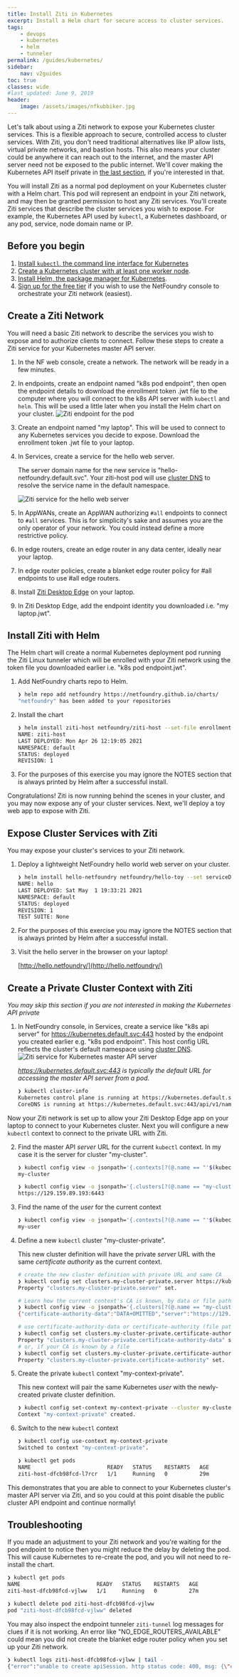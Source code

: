 ```yaml
---
title: Install Ziti in Kubernetes
excerpt: Install a Helm chart for secure access to cluster services.
tags:
    - devops
    - kubernetes
    - helm
    - tunneler
permalink: /guides/kubernetes/
sidebar:
    nav: v2guides
toc: true
classes: wide
#last_updated: June 9, 2019
header:
    image: /assets/images/nfkubbiker.jpg
---
```


Let's talk about using a Ziti network to expose your Kubernetes cluster services. This is a flexible approach to secure, controlled access to cluster services. With Ziti, you don't need traditional alternatives like IP allow lists, virtual private networks, and bastion hosts. This also means your cluster could be anywhere it can reach out to the internet, and the master API server need not be exposed to the public internet. We'll cover making the Kubernetes API itself private in [the last section](#private-kubernetes-api-with-ziti), if you're interested in that.

You will install Ziti as a normal pod deployment on your Kubernetes cluster with a Helm chart. This pod will represent an endpoint in your Ziti network, and may then be granted permission to host any Ziti services. You'll create Ziti services that describe the cluster services you wish to expose. For example, the Kubernetes API used by `kubectl`, a Kubernetes dashboard, or any pod, service, node domain name or IP.

## Before you begin

1. [Install `kubectl`, the command line interface for Kubernetes](https://kubernetes.io/docs/tasks/tools/)
2. [Create a Kubernetes cluster with at least one worker node](https://kubernetes.io/docs/tutorials/kubernetes-basics/create-cluster/).
3. [Install Helm, the package manager for Kubernetes](https://helm.sh/docs/intro/quickstart/).
4. [Sign up for the free tier](https://nfconsole.io/signup) if you wish to use the NetFoundry console to orchestrate your Ziti network (easiest).

## Create a Ziti Network

You will need a basic Ziti network to describe the services you wish to expose and to authorize clients to connect. Follow these steps to create a Ziti service for your Kubernetes master API server.

1. In the NF web console, create a network. The network will be ready in a few minutes.
2. In endpoints, create an endpoint named "k8s pod endpoint", then open the endpoint details to download the enrollment token .jwt file to the computer where you will connect to the k8s API server with `kubectl` and `helm`. This will be used a little later when you install the Helm chart on your cluster.
    ![Ziti endpoint for the pod](/assets/images/create-endpoint-apiserver.png)
3. Create an endpoint named "my laptop". This will be used to connect to any Kubernetes services you decide to expose. Download the enrollment token .jwt file to your laptop.
4. In Services, create a service for the hello web server.

    The server domain name for the new service is "hello-netfoundry.default.svc". Your ziti-host pod will use [cluster DNS](https://kubernetes.io/docs/concepts/services-networking/dns-pod-service/) to resolve the service name in the default namespace.

    ![Ziti service for the hello web server](/assets/images/create-service-hello-netfoundry.png)
5. In AppWANs, create an AppWAN authorizing `#all` endpoints to connect to `#all` services. This is for simplicity's sake and assumes you are the only operator of your network. You could instead define a more restrictive policy.
6. In edge routers, create an edge router in any data center, ideally near your laptop.
7. In edge router policies, create a blanket edge router policy for #all endpoints to use #all edge routers.
8. Install [Ziti Desktop Edge](https://netfoundry.io/resources/support/downloads/networkversion7/#zititunnelers) on your laptop.
9. In Ziti Desktop Edge, add the endpoint identity you downloaded i.e. "my laptop.jwt".

## Install Ziti with Helm

The Helm chart will create a normal Kubernetes deployment pod running the Ziti Linux tunneler which will be enrolled with your Ziti network using the token file you downloaded earlier i.e. "k8s pod endpoint.jwt".

1. Add NetFoundry charts repo to Helm.

    ```bash
    ❯ helm repo add netfoundry https://netfoundry.github.io/charts/                                                                                               
    "netfoundry" has been added to your repositories                         
    ```

2. Install the chart

    ```bash
    ❯ helm install ziti-host netfoundry/ziti-host --set-file enrollmentToken="k8s pod endpoint.jwt"
    NAME: ziti-host
    LAST DEPLOYED: Mon Apr 26 12:19:05 2021
    NAMESPACE: default
    STATUS: deployed
    REVISION: 1
    ```

3. For the purposes of this exercise you may ignore the NOTES section that is always printed by Helm after a successful install.

Congratulations! Ziti is now running behind the scenes in your cluster, and you may now expose any of your cluster services. Next, we'll deploy a toy web app to expose with Ziti.

## Expose Cluster Services with Ziti

You may expose your cluster's services to your Ziti network.

1. Deploy a lightweight NetFoundry hello world web server on your cluster.

    ```bash
    ❯ helm install hello-netfoundry netfoundry/hello-toy --set serviceDomainName=hello-netfoundry
    NAME: hello
    LAST DEPLOYED: Sat May  1 19:33:21 2021
    NAMESPACE: default
    STATUS: deployed
    REVISION: 1
    TEST SUITE: None
    ```

2. For the purposes of this exercise you may ignore the NOTES section that is always printed by Helm after a successful install.

3. Visit the hello server in the browser on your laptop!

    [http://hello.netfoundry/](http://hello.netfoundry/)

## Create a Private Cluster Context with Ziti

_You may skip this section if you are not interested in making the Kubernetes API private_

1. In NetFoundry console, in Services, create a service like "k8s api server" for https://kubernetes.default.svc:443 hosted by the endpoint you created earlier e.g. "k8s pod endpoint". This host config URL reflects the cluster's default namespace using [cluster DNS](https://kubernetes.io/docs/concepts/services-networking/dns-pod-service/).
    ![Ziti service for Kubernetes master API server](/assets/images/create-service-apiserver.png)

    _https://kubernetes.default.svc:443 is typically the default URL for accessing the master API server from a pod._

    ```bash
    ❯ kubectl cluster-info
    Kubernetes control plane is running at https://kubernetes.default.svc:443
    CoreDNS is running at https://kubernetes.default.svc:443/api/v1/namespaces/kube-system/services/kube-dns:dns/proxy
    ```

Now your Ziti network is set up to allow your Ziti Desktop Edge app on your laptop to connect to your Kubernetes cluster. Next you will configure a new `kubectl` context to connect to the private URL with Ziti.

2. Find the master API *server* URL for the current `kubectl` context. In my case it is the server for cluster "my-cluster".

    ```bash
    ❯ kubectl config view -o jsonpath='{.contexts[?(@.name == "'$(kubectl config current-context)'")].context.cluster}'
    my-cluster

    ❯ kubectl config view -o jsonpath='{.clusters[?(@.name == "my-cluster")].cluster.server}'
    https://129.159.89.193:6443
    ```

3. Find the name of the *user* for the current context

    ```bash
    ❯ kubectl config view -o jsonpath='{.contexts[?(@.name == "'$(kubectl config current-context)'")].context.user}'
    my-user
    ```

4. Define a new `kubectl` cluster "my-cluster-private".

    This new cluster definition will have the private *server* URL with the same *certificate authority* as the current context.

    ```bash
    # create the new cluster definition with private URL and same CA
    ❯ kubectl config set clusters.my-cluster-private.server https://kubernetes.default.svc:443                                                                                                               
    Property "clusters.my-cluster-private.server" set.

    # Learn how the current context's CA is known, by data or file path. In my case it is by data in "certificate-authority-data"
    ❯ kubectl config view -o jsonpath='{.clusters[?(@.name == "my-cluster")].cluster}'
    {"certificate-authority-data":"DATA+OMITTED","server":"https://129.159.89.193:6443"}

    # use certificate-authority-data or certificate-authority (file path) depending on which your current context is already using
    ❯ kubectl config set clusters.my-cluster-private.certificate-authority-data $(kubectl config view --raw -o jsonpath='{.clusters[?(@.name == "my-cluster")].cluster.certificate-authority-data}')
    Property "clusters.my-cluster-private.certificate-authority-data" set.
    # or, if your CA is known by a file
    ❯ kubectl config set clusters.my-cluster-private.certificate-authority $(kubectl config view --raw -o jsonpath='{.clusters[?(@.name == "my-cluster")].cluster.certificate-authority}')     
    Property "clusters.my-cluster-private.certificate-authority" set.
    ```

4. Create the private `kubectl` context "my-context-private".

    This new context will pair the same Kubernetes *user* with the newly-created private cluster definition.

    ```bash
    ❯ kubectl config set-context my-context-private --cluster my-cluster-private --user my-user
    Context "my-context-private" created.
    ```

6. Switch to the new `kubectl` context

    ```bash
    ❯ kubectl config use-context my-context-private                                                                                                      
    Switched to context "my-context-private".

    ❯ kubectl get pods                                      
    NAME                        READY   STATUS    RESTARTS   AGE
    ziti-host-dfcb98fcd-l7rcr   1/1     Running   0          29m
    ```

This demonstrates that you are able to connect to your Kubernetes cluster's master API server via Ziti, and so you could at this point disable the public cluster API endpoint and continue normally!

## Troubleshooting

If you made an adjustment to your Ziti network and you're waiting for the pod endpoint to notice then you might reduce the delay by deleting the pod. This will cause Kubernetes to re-create the pod, and you will not need to re-install the chart.

```bash
❯ kubectl get pods                           
NAME                        READY   STATUS    RESTARTS   AGE
ziti-host-dfcb98fcd-vjlww   1/1     Running   0          27m

❯ kubectl delete pod ziti-host-dfcb98fcd-vjlww 
pod "ziti-host-dfcb98fcd-vjlww" deleted
```

You may also inspect the endpoint tunneler `ziti-tunnel` log messages for clues if it is not working. An error like "NO_EDGE_ROUTERS_AVAILABLE" could mean you did not create the blanket edge router policy when you set up your Ziti network.

```bash
❯ kubectl logs ziti-host-dfcb98fcd-vjlww | tail -
{"error":"unable to create apiSession. http status code: 400, msg: {\"error\":{\"code\":\"NO_EDGE_ROUTERS_AVAILABLE\",\"message\":\"No edge routers are assigned and online to handle the requested connection\",\"requestId\":\"fk7Gl3Isj\"},\"meta\":{\"apiEnrolmentVersion\":\"0.0.1\",\"apiVersion\":\"0.0.1\"}}\n","file":"/home/runner/go/pkg/mod/github.com/openziti/sdk-golang@v0.15.43/ziti/ziti.go:1187","func":"github.com/openziti/sdk-golang/ziti.(*listenerManager).createSessionWithBackoff","level":"error","msg":"failed to create bind session for service echo-1691-50050","time":"2021-05-01T18:08:34Z"}
```
